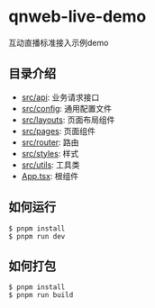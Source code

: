 # qnweb-live-demo

互动直播标准接入示例demo

## 目录介绍

* [src/api](./src/api): 业务请求接口
* [src/config](./src/config): 通用配置文件
* [src/layouts](./src/layouts): 页面布局组件
* [src/pages](./src/pages): 页面组件
* [src/router](./src/router): 路由
* [src/styles](./src/styles): 样式
* [src/utils](./src/utils): 工具类
* [App.tsx](./src/App.tsx): 根组件

## 如何运行

```shell
$ pnpm install 
$ pnpm run dev
```

## 如何打包

```shell
$ pnpm install 
$ pnpm run build
```

